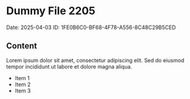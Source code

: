 # Dummy File 2205

Date: 2025-04-03
ID: 1FE0B6C0-BF68-4F78-A556-8C48C29B5CED

## Content

Lorem ipsum dolor sit amet, consectetur adipiscing elit.
Sed do eiusmod tempor incididunt ut labore et dolore magna aliqua.

* Item 1
* Item 2
* Item 3


